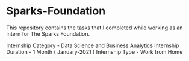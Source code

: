 # Sparks-Foundation

This repository contains the tasks that I completed while working as an intern for The Sparks Foundation.

Internship Category - Data Science and Business Analytics
Internship Duration - 1 Month ( January-2021 )
Internship Type - Work from Home
